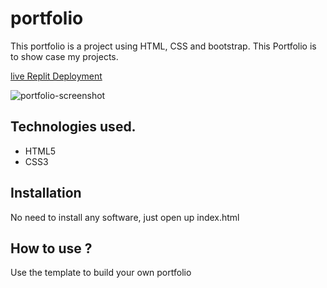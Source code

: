 # portfolio
This portfolio is a project using HTML, CSS and bootstrap. This Portfolio is to show case my projects.

[live Replit Deployment](#link)

![portfolio-screenshot](https://user-images.githubusercontent.com/105087912/196312756-e4c0a23c-cde6-4aa6-91f0-a537998451d0.png)


## Technologies used.

* HTML5
* CSS3

## Installation

No need to install any software, just open up index.html

## How to use ?

Use the template to build your own portfolio
